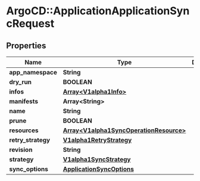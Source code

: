 # ArgoCD::ApplicationApplicationSyncRequest

## Properties
Name | Type | Description | Notes
------------ | ------------- | ------------- | -------------
**app_namespace** | **String** |  | [optional] 
**dry_run** | **BOOLEAN** |  | [optional] 
**infos** | [**Array&lt;V1alpha1Info&gt;**](V1alpha1Info.md) |  | [optional] 
**manifests** | **Array&lt;String&gt;** |  | [optional] 
**name** | **String** |  | [optional] 
**prune** | **BOOLEAN** |  | [optional] 
**resources** | [**Array&lt;V1alpha1SyncOperationResource&gt;**](V1alpha1SyncOperationResource.md) |  | [optional] 
**retry_strategy** | [**V1alpha1RetryStrategy**](V1alpha1RetryStrategy.md) |  | [optional] 
**revision** | **String** |  | [optional] 
**strategy** | [**V1alpha1SyncStrategy**](V1alpha1SyncStrategy.md) |  | [optional] 
**sync_options** | [**ApplicationSyncOptions**](ApplicationSyncOptions.md) |  | [optional] 


